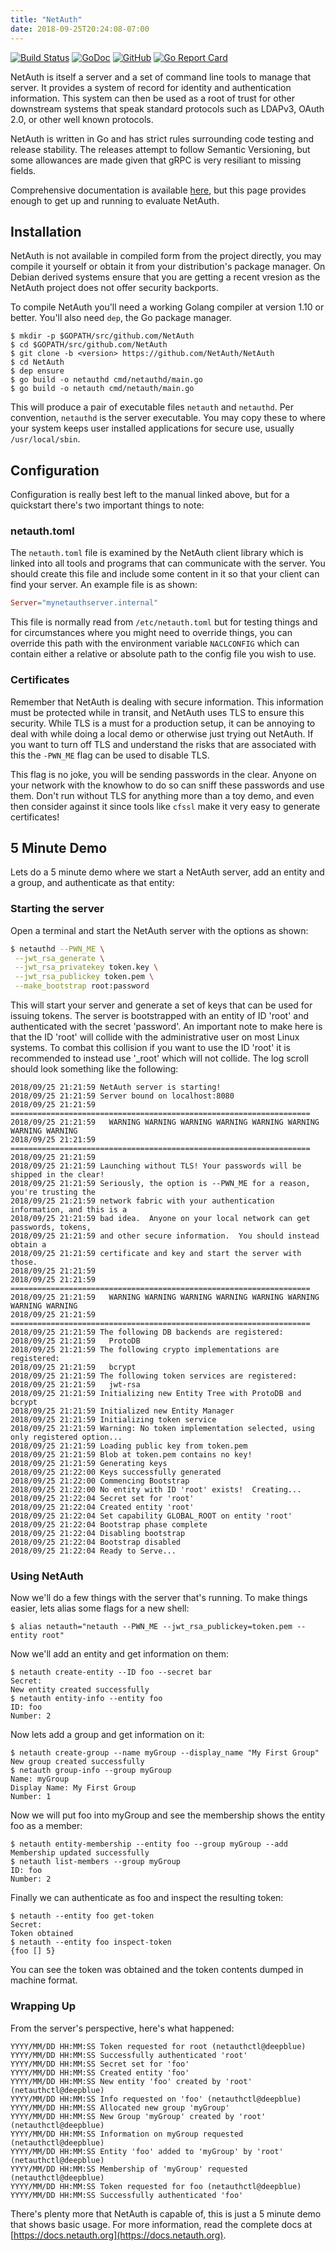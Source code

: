 ```yaml
---
title: "NetAuth"
date: 2018-09-25T20:24:08-07:00
---
```


[![Build Status](https://travis-ci.org/NetAuth/NetAuth.svg?branch=master)](https://travis-ci.org/NetAuth/NetAuth)
[![GoDoc](https://godoc.org/github.com/NetAuth/NetAuth?status.svg)](https://godoc.org/github.com/NetAuth/NetAuth)
[![GitHub](https://img.shields.io/github/license/mashape/apistatus.svg)](https://github.com/NetAuth/NetAuth/blob/master/LICENSE)
[![Go Report Card](https://goreportcard.com/badge/github.com/NetAuth/NetAuth)](https://goreportcard.com/report/github.com/NetAuth/NetAuth)

NetAuth is itself a server and a set of command line tools to manage
that server.  It provides a system of record for identity and
authentication information.  This system can then be used as a root of
trust for other downstream systems that speak standard protocols such
as LDAPv3, OAuth 2.0, or other well known protocols.

NetAuth is written in Go and has strict rules surrounding code testing
and release stability.  The releases attempt to follow Semantic
Versioning, but some allowances are made given that gRPC is very
resiliant to missing fields.

Comprehensive documentation is
available [here](https://docs.netauth.org), but this page provides
enough to get up and running to evaluate NetAuth.

## Installation

NetAuth is not available in compiled form from the project directly,
you may compile it yourself or obtain it from your distribution's
package manager.  On Debian derived systems ensure that you are
getting a recent vresion as the NetAuth project does not offer
security backports.

To compile NetAuth you'll need a working Golang compiler at version
1.10 or better.  You'll also need `dep`, the Go package manager.

```
$ mkdir -p $GOPATH/src/github.com/NetAuth
$ cd $GOPATH/src/github.com/NetAuth
$ git clone -b <version> https://github.com/NetAuth/NetAuth
$ cd NetAuth
$ dep ensure
$ go build -o netauthd cmd/netauthd/main.go
$ go build -o netauth cmd/netauth/main.go
```

This will produce a pair of executable files `netauth` and `netauthd`.
Per convention, `netauthd` is the server executable.  You may copy
these to where your system keeps user installed applications for
secure use, usually `/usr/local/sbin`.

## Configuration

Configuration is really best left to the manual linked above, but for
a quickstart there's two important things to note:

### netauth.toml

The `netauth.toml` file is examined by the NetAuth client library
which is linked into all tools and programs that can communicate with
the server.  You should create this file and include some content in
it so that your client can find your server.  An example file is as
shown:

```toml
Server="mynetauthserver.internal"
```

This file is normally read from `/etc/netauth.toml` but for testing
things and for circumstances where you might need to override things,
you can override this path with the environment variable `NACLCONFIG`
which can contain either a relative or absolute path to the config
file you wish to use.

### Certificates

Remember that NetAuth is dealing with secure information.  This
information must be protected while in transit, and NetAuth uses TLS
to ensure this security.  While TLS is a must for a production setup,
it can be annoying to deal with while doing a local demo or otherwise
just trying out NetAuth.  If you want to turn off TLS and understand
the risks that are associated with this the `-PWN_ME` flag can be used
to disable TLS.

This flag is no joke, you will be sending passwords in the clear.
Anyone on your network with the knowhow to do so can sniff these
passwords and use them.  Don't run without TLS for anything more than
a toy demo, and even then consider against it since tools like `cfssl`
make it very easy to generate certificates!

## 5 Minute Demo

Lets do a 5 minute demo where we start a NetAuth server, add an entity
and a group, and authenticate as that entity:

### Starting the server

Open a terminal and start the NetAuth server with the options as shown:

```bash
$ netauthd --PWN_ME \
 --jwt_rsa_generate \
 --jwt_rsa_privatekey token.key \
 --jwt_rsa_publickey token.pem \
 --make_bootstrap root:password
```

This will start your server and generate a set of keys that can be
used for issuing tokens.  The server is bootstrapped with an entity of
ID 'root' and authenticated with the secret 'password'.  An important
note to make here is that the ID 'root' will collide with the
administrative user on most Linux systems.  To combat this collision
if you want to use the ID 'root' it is recommended to instead use
'_root' which will not collide.  The log scroll should look something
like the following:

```text
2018/09/25 21:21:59 NetAuth server is starting!
2018/09/25 21:21:59 Server bound on localhost:8080
2018/09/25 21:21:59 ===================================================================
2018/09/25 21:21:59   WARNING WARNING WARNING WARNING WARNING WARNING WARNING WARNING
2018/09/25 21:21:59 ===================================================================
2018/09/25 21:21:59
2018/09/25 21:21:59 Launching without TLS! Your passwords will be shipped in the clear!
2018/09/25 21:21:59 Seriously, the option is --PWN_ME for a reason, you're trusting the
2018/09/25 21:21:59 network fabric with your authentication information, and this is a
2018/09/25 21:21:59 bad idea.  Anyone on your local network can get passwords, tokens,
2018/09/25 21:21:59 and other secure information.  You should instead obtain a
2018/09/25 21:21:59 certificate and key and start the server with those.
2018/09/25 21:21:59
2018/09/25 21:21:59 ===================================================================
2018/09/25 21:21:59   WARNING WARNING WARNING WARNING WARNING WARNING WARNING WARNING
2018/09/25 21:21:59 ===================================================================
2018/09/25 21:21:59 The following DB backends are registered:
2018/09/25 21:21:59   ProtoDB
2018/09/25 21:21:59 The following crypto implementations are registered:
2018/09/25 21:21:59   bcrypt
2018/09/25 21:21:59 The following token services are registered:
2018/09/25 21:21:59   jwt-rsa
2018/09/25 21:21:59 Initializing new Entity Tree with ProtoDB and bcrypt
2018/09/25 21:21:59 Initialized new Entity Manager
2018/09/25 21:21:59 Initializing token service
2018/09/25 21:21:59 Warning: No token implementation selected, using only registered option...
2018/09/25 21:21:59 Loading public key from token.pem
2018/09/25 21:21:59 Blob at token.pem contains no key!
2018/09/25 21:21:59 Generating keys
2018/09/25 21:22:00 Keys successfully generated
2018/09/25 21:22:00 Commencing Bootstrap
2018/09/25 21:22:00 No entity with ID 'root' exists!  Creating...
2018/09/25 21:22:04 Secret set for 'root'
2018/09/25 21:22:04 Created entity 'root'
2018/09/25 21:22:04 Set capability GLOBAL_ROOT on entity 'root'
2018/09/25 21:22:04 Bootstrap phase complete
2018/09/25 21:22:04 Disabling bootstrap
2018/09/25 21:22:04 Bootstrap disabled
2018/09/25 21:22:04 Ready to Serve...
```

### Using NetAuth

Now we'll do a few things with the server that's running.  To make
things easier, lets alias some flags for a new shell:

```shell
$ alias netauth="netauth --PWN_ME --jwt_rsa_publickey=token.pem --entity root"
```

Now we'll add an entity and get information on them:

```shell
$ netauth create-entity --ID foo --secret bar
Secret:
New entity created successfully
$ netauth entity-info --entity foo
ID: foo
Number: 2
```

Now lets add a group and get information on it:

```shell
$ netauth create-group --name myGroup --display_name "My First Group"
New group created successfully
$ netauth group-info --group myGroup
Name: myGroup
Display Name: My First Group
Number: 1
```

Now we will put foo into myGroup and see the membership shows the
entity foo as a member:

```shell
$ netauth entity-membership --entity foo --group myGroup --add
Membership updated successfully
$ netauth list-members --group myGroup
ID: foo
Number: 2
```

Finally we can authenticate as foo and inspect the resulting token:

```shell
$ netauth --entity foo get-token
Secret:
Token obtained
$ netauth --entity foo inspect-token
{foo [] 5}
```

You can see the token was obtained and the token contents dumped in
machine format.

### Wrapping Up

From the server's perspective, here's what happened:

```text
YYYY/MM/DD HH:MM:SS Token requested for root (netauthctl@deepblue)
YYYY/MM/DD HH:MM:SS Successfully authenticated 'root'
YYYY/MM/DD HH:MM:SS Secret set for 'foo'
YYYY/MM/DD HH:MM:SS Created entity 'foo'
YYYY/MM/DD HH:MM:SS New entity 'foo' created by 'root' (netauthctl@deepblue)
YYYY/MM/DD HH:MM:SS Info requested on 'foo' (netauthctl@deepblue)
YYYY/MM/DD HH:MM:SS Allocated new group 'myGroup'
YYYY/MM/DD HH:MM:SS New Group 'myGroup' created by 'root' (netauthctl@deepblue)
YYYY/MM/DD HH:MM:SS Information on myGroup requested (netauthctl@deepblue)
YYYY/MM/DD HH:MM:SS Entity 'foo' added to 'myGroup' by 'root' (netauthctl@deepblue)
YYYY/MM/DD HH:MM:SS Membership of 'myGroup' requested (netauthctl@deepblue)
YYYY/MM/DD HH:MM:SS Token requested for foo (netauthctl@deepblue)
YYYY/MM/DD HH:MM:SS Successfully authenticated 'foo'
```

There's plenty more that NetAuth is capable of, this is just a 5
minute demo that shows basic usage.  For more information, read the
complete docs at [https://docs.netauth.org](https://docs.netauth.org).
